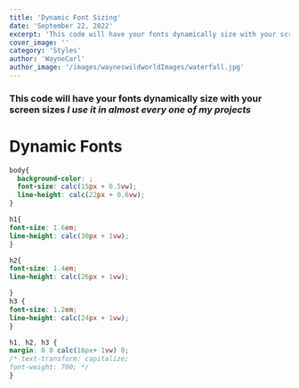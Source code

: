 ```yaml
---
title: 'Dynamic Font Sizing'
date: 'September 22, 2022'
excerpt: 'This code will have your fonts dynamically size with your screen sizes'
cover_image: ''
category: 'Styles'
author: 'WayneCarl'
author_image: '/images/wayneswildworldImages/waterfall.jpg'
---
```


### This code will have your fonts dynamically size with your screen sizes *I use it in almost every one of my projects*

# Dynamic Fonts

```css
body{
  background-color: ;
  font-size: calc(15px + 0.5vw);
  line-height: calc(22px + 0.6vw);
}

h1{
font-size: 1.6em; 
line-height: calc(30px + 1vw);
}

h2{
font-size: 1.4em;
line-height: calc(26px + 1vw);

} 
h3 {
font-size: 1.2em; 
line-height: calc(24px + 1vw);
}

h1, h2, h3 { 
margin: 0 0 calc(16px+ 1vw) 0; 
/* text-transform: capitalize; 
font-weight: 700; */
}
```